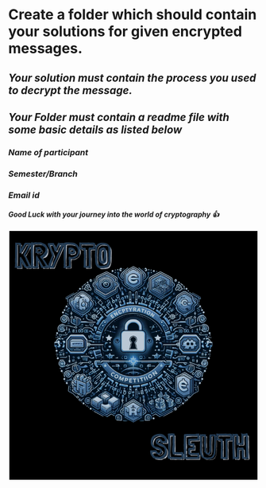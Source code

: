 
# Create a folder which should contain your solutions for given encrypted messages.
## *_Your solution must contain the process you used to decrypt the message._*
## *_Your Folder must contain a readme file with some basic details as listed below_*
### *Name of participant*
### *Semester/Branch*
### *Email id*

#### *_Good Luck with your journey into the world of cryptography 👍_*

<p align="center">
  <img src=https://github.com/left01205/Assets/blob/main/Krypto_Sleuth_event_logo_read.png>
</p>

